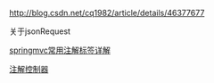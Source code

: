 http://blog.csdn.net/cq1982/article/details/46377677


关于jsonRequest


[springmvc常用注解标签详解](https://www.cnblogs.com/leskang/p/5445698.html)


[注解控制器](http://jinnianshilongnian.iteye.com/blog/1733708)


